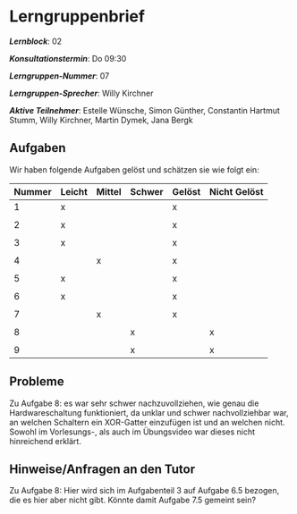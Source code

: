 # Lerngruppenbrief

***Lernblock***: 02

***Konsultationstermin***: Do 09:30

***Lerngruppen-Nummer***: 07

***Lerngruppen-Sprecher***: Willy Kirchner

***Aktive Teilnehmer***: Estelle Wünsche, Simon Günther, Constantin Hartmut Stumm, Willy Kirchner, Martin Dymek, Jana Bergk

## Aufgaben

Wir haben folgende Aufgaben gelöst und schätzen sie wie folgt ein:

|Nummer |Leicht |Mittel |Schwer |Gelöst |Nicht Gelöst |
|-------|-------|-------|-------|-------|-------------|
|   1   |   x   |       |       |   x   |             |
|       |       |       |       |       |             |
|   2   |   x   |       |       |   x   |             |
|       |       |       |       |       |             |
|   3   |   x   |       |       |   x   |             |
|       |       |       |       |       |             |
|   4   |       |   x   |       |   x   |             |
|       |       |       |       |       |             |
|   5   |   x   |       |       |   x   |             |
|       |       |       |       |       |             |
|   6   |   x   |       |       |   x   |             |
|       |       |       |       |       |             |
|   7   |       |   x   |       |   x   |             |
|       |       |       |       |       |             |
|   8   |       |       |   x   |       |      x      |
|       |       |       |       |       |             |
|   9   |       |       |   x   |       |      x      |




## Probleme

Zu Aufgabe 8: es war sehr schwer nachzuvollziehen, wie genau die Hardwareschaltung funktioniert, da unklar und schwer nachvollziehbar war, an welchen Schaltern ein XOR-Gatter einzufügen ist und an welchen nicht. Sowohl im Vorlesungs-, als auch im Übungsvideo war dieses nicht hinreichend erklärt. 

## Hinweise/Anfragen an den Tutor

Zu Aufgabe 8:
Hier wird sich im Aufgabenteil 3 auf Aufgabe 6.5 bezogen, die es hier aber nicht gibt. Könnte damit Aufgabe 7.5 gemeint sein?

